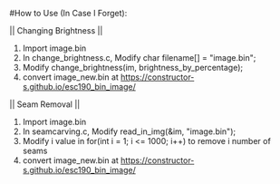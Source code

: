 #How to Use (In Case I Forget):

 || Changing Brightness ||

1. Import image.bin
2. In change_brightness.c, Modify char filename[] = "image.bin";
3. Modify change_brightness(im, brightness_by_percentage);
4. convert image_new.bin at https://constructor-s.github.io/esc190_bin_image/

 || Seam Removal ||

 1. Import image.bin
 2. In seamcarving.c, Modify read_in_img(&im, "image.bin");
 3. Modify i value in for(int i = 1; i <= 1000; i++) to remove i number of seams
 4. convert image_new.bin at https://constructor-s.github.io/esc190_bin_image/
